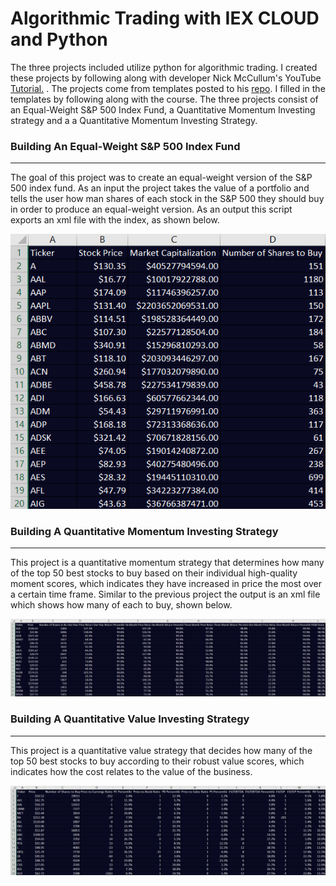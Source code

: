 # Algorithmic Trading with IEX CLOUD and Python
The three projects included utilize python for algorithmic trading. I created these projects by following along with developer Nick McCullum's YouTube [Tutorial.](https://www.youtube.com/watch?v=xfzGZB4HhEE&feature=youtu.be) .  The projects come from templates posted to his [repo](https://github.com/nickmccullum/algorithmic-trading-python). I filled in the templates by following along with the course. The three projects consist of an Equal-Weight S&P 500 Index Fund, a Quantitative Momentum Investing strategy and a a Quantitative Momentum Investing Strategy. 

### Building An Equal-Weight S&P 500 Index Fund
<hr>
The goal of this project was to create an equal-weight version of the S&P 500 index fund. As an input the project takes the value of a portfolio and tells the user how man shares of each stock in the S&P 500 they should buy in order to produce an equal-weight version. As an output this script exports an xml file with the index, as shown below.

![Project 1 Output](equalweightS&P.png)

### Building A Quantitative Momentum Investing Strategy
<hr>
This project is a quantitative momentum strategy that determines how many of the top 50 best stocks to buy based on their individual high-quality moment scores, which indicates they have increased in price the most over a certain time frame. Similar to the previous project the output is an xml file which shows how many of each to buy, shown below.

![Project2](project2.png)

### Building A Quantitative Value Investing Strategy
<hr>
This project is a quantitative value strategy that decides how many of the top 50 best stocks to buy according to their robust value scores, which indicates how the cost relates to the value of the business.

![project3](project3.png)
